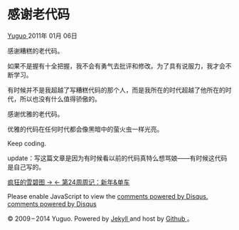 #  感谢老代码

[ Yuguo ](http://yuguo.us) 2011年 01月 06日

感谢糟糕的老代码。

如果不是握有十全把握，我不会有勇气去批评和修改。为了具有说服力，我才会不断学习。

有时候并不是我超越了写糟糕代码的那个人，而是我所在的时代超越了他所在的时代，所以也没有什么值得骄傲的。

感谢优雅的老代码。

优雅的代码在任何时代都会像黑暗中的萤火虫一样光亮。

Keep coding.

update：写这篇文章是因为有时候看以前的代码真特么想骂娘——有时候这代码是自己写的。

[ 疯狂的雪碧图 → ](/weblog/crazy-spirite/) [ ← 第24周周记：新年&单车 ](/weblog/week-24/)

Please enable JavaScript to view the [ comments powered by Disqus.
](http://disqus.com/?ref_noscript) [ comments powered by  Disqus
](http://disqus.com)

© 2009 – 2014 Yuguo. Powered by [ Jekyll ](https://github.com/mojombo/jekyll)
and host by [ Github ](https://github.com/yuguo) 。

